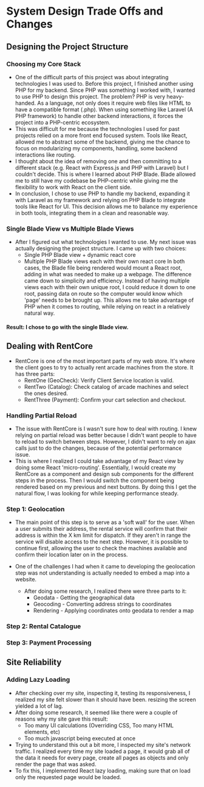 # System Design Trade Offs and Changes

## Designing the Project Structure

### Choosing my Core Stack
- One of the difficult parts of this project was about integrating technologies I was used to. Before this project, I finished another using PHP for my backend. Since PHP was something I worked with, I wanted to use PHP to design this project. The problem? PHP is very heavy-handed. As a language, not only does it require web files like HTML to have a compatible format (.php). When using something like Laravel (A PHP framework) to handle other backend interactions, it forces the project into a PHP-centric ecosystem.
- This was difficult for me because the technologies I used for past projects relied on a more front end focused system. Tools like React, allowed me to abstract some of the backend, giving me the chance to focus on modularizing my components, handling, some backend interactions like routing.
- I thought about the idea of removing one and then committing to a different stack (e.g. React with Express.js and PHP with Laravel) but I couldn't decide. This is where I learned about PHP Blade. Blade allowed me to still have my codebase be PHP-centric while giving me the flexibility to work with React on the client side.
- In conclusion, I chose to use PHP to handle my backend, expanding it with Laravel as my framework and relying on PHP Blade to integrate tools like React for UI. This decision allows me to balance my experience in both tools, integrating them in a clean and reasonable way.

### Single Blade View vs Multiple Blade Views
- After I figured out what technologies I wanted to use. My next issue was actually designing the project structure. I came up with two choices:
    - Single PHP Blade view + dynamic react core
    - Multiple PHP Blade views each with their own react core
In both cases, the Blade file being rendered would mount a React root, adding in what was needed to make up a webpage. The difference came down to simplicity and efficiency. Instead of having multiple views each with their own unique root, I could reduce it down to one root, passing data on route so the computer would know which 'page' needs to be brought up. This allows me to take advantage of PHP when it comes to routing, while relying on react in a relatively natural way.
#### Result: I chose to go with the single Blade view.

## Dealing with RentCore
- RentCore is one of the most important parts of my web store. It's where the client goes to try to actually rent arcade machines from the store. It has three parts:
    - RentOne (GeoCheck): Verify Client Service location is valid.
    - RentTwo (Catalog): Check catalog of arcade machines and select the ones desired.
    - RentThree (Payment): Confirm your cart selection and checkout.
### Handling Partial Reload
- The issue with RentCore is I wasn't sure how to deal with routing. I knew relying on partial reload was better because I didn't want people to have to reload to switch between steps. However, I didn't want to rely on ajax calls just to do the changes, because of the potential performance issue.
- This is where I realized I could take advantage of my React view by doing some React 'micro-routing'. Essentially, I would create my RentCore as a component and design sub components for the different steps in the process. Then I would switch the component being rendered based on my previous and next buttons. By doing this I get the natural flow, I was looking for while keeping performance steady.

### Step 1: Geolocation
- The main point of this step is to serve as a 'soft wall' for the user. When a user submits their address, the rental service will confirm that their address is within the X km limit for dispatch. If they aren't in range the service will disable access to the next step. However, it is possible to continue first, allowing the user to check the machines available and confirm their location later on in the process.

- One of the challenges I had when it came to developing the geolocation step was not understanding is actually needed to embed a map into a website.
    - After doing some research, I realized there were three parts to it:
        - Geodata - Getting the geographical data
        - Geocoding - Converting address strings to coordinates
        - Rendering - Applying coordinates onto geodata to render a map

### Step 2: Rental Catalogue


### Step 3: Payment Processing


## Site Reliability
### Adding Lazy Loading
- After checking over my site, inspecting it, testing its responsiveness, I realized my site felt slower than it should have been. resizing the screen yielded a lot of lag.
- After doing some research, it seemed like there were a couple of reasons why my site gave this result:
    - Too many UI calculations (Overriding CSS, Too many HTML elements, etc)
    - Too much javascript being executed at once
- Trying to understand this out a bit more, I inspected my site's network traffic. I realized every time my site loaded a page, it would grab all of the data it needs for every page, create all pages as objects and only render the page that was asked. 
- To fix this, I implemented React lazy loading, making sure that on load only the requested page would be loaded.
    
